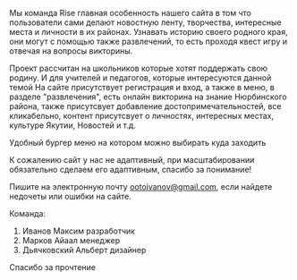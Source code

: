 Мы команда Rise главная особенность нашего сайта в том что пользователи сами делают новостную ленту, творчества, интересные места и личности в их районах. Узнавать историю своего родного края, они могут с помощью также развлечений, то есть проходя квест игру и отвечая на вопросы викторины. 

Проект рассчитан на школьников которые хотят поддержать свою родину. И для учителей и педагогов, которые интересуются данной темой
На сайте присутствует регистрация и вход, а также в меню, в разделе "развлечения", есть онлайн викторина на знание Нюрбинского района, также присутсвует добавление достопримечательностей, все кликабельно, контент присутсвует о личностях, интересных местах, культуре Якутии, Новостей и т.д.

Удобный бургер меню на котором можно выбирать куда заходить

К сожалению сайт у нас не адаптивный, при масштабировании обязательно сделаем его адаптивным, спасибо за понимание!

Пишите на электронную почту ootoivanov@gmail.com, если найдете недочеты или ошибки на сайте.

Команда:
1. Иванов Максим разработчик
2. Марков Айаал менеджер
3. Дьячковский Альберт дизайнер

Спасибо за прочтение
